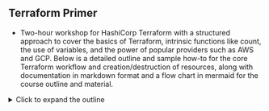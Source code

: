 ## Terraform Primer

- Two-hour workshop for HashiCorp Terraform with a structured approach to cover the basics of Terraform, intrinsic functions like count, the use of variables, and the power of popular providers such as AWS and GCP. Below is a detailed outline and sample how-to for the core Terraform workflow and creation/destruction of resources, along with documentation in markdown format and a flow chart in mermaid for the course outline and material.


<details><summary>Click to expand the outline
</summary>

## Course Detailed Outline: Introduction to Terraform

- Terraform is an open-source infrastructure as code software tool created by HashiCorp. It allows users to define and provision a data center infrastructure using a high-level configuration language. Terraform manages external resources such as physical machines, virtual machines, containers, and more. It is a declarative language, which means you describe the end state that you want, and Terraform will figure out how to achieve that state. 

### Terraform Basics: Installation and Setup

- To install Terraform, download the appropriate package for your operating system from the Terraform website. Use these commands: 
  

```bash
curl -O https://releases.hashicorp.com/terraform/1.3.5/terraform_1.3.5_linux_amd64.zip
```

```bash
unzip terraform_1.3.5_linux_amd64.zip 
```

```bash 
sudo mv terraform /usr/local/bin/
```

View the installed version: 
`terraform --version`

- After downloading, unzip the package and move the terraform binary to a directory included in your system's PATH.
- Configuration Files
Terraform uses configuration files to describe the components needed to run a single application or your entire datacenter. The format of the configuration files is JSON or HashiCorp Configuration Language (HCL). An example of a simple Terraform configuration file is shown below:

```hcl
provider "aws" {
  region = "us-west-2"
}

resource "aws_instance" "example" {
  ami           = "ami-0c55b159cbfafe1f0"
  instance_type = "t2.micro"
}
```

## Terraform Workflow

  *The Terraform workflow consists of the following steps:*
- **Initialize**: Run `terraform init` to initialize a working directory containing Terraform configuration files and instantiate the terraform provider.  
- **Plan**: run `terraform plan` to create an execution plan.
- **Apply**: run `terraform apply` to apply the changes required to reach the desired state of the configuration. Save the declarative output file `terraform apply -o tf.out``

## Intrinsic Functions and Variables

- **Intrinsic Functions**: Terraform has a number of intrinsic functions that allow you to perform various operations within your Terraform configurations. One of the most commonly used intrinsic functions is count, which allows you to create multiple instances of a resource.

- **Variables**: Variables in Terraform allow you to parameterize your configurations, making them more flexible and reusable. You can declare variables using the variable block and assign them values using a variables.tf file. These will look like this
  
```hcl
variable userid {
  description = "Userid"
  type = string
}
```

- The variable will be referenced in a configuration as the following resource block using `var.userid`
  
```hcl 
resource "aws_iam_user" "demouser" {
    name = var.userid
} 
```
  
## Popular Providers

- Terraform supports a wide variety of providers, which are responsible for understanding API interactions and exposing resources. Two of the most popular providers are AWS and GCP.

## Core Terraform Workflow
Initializing a New Configuration
To initialize a new Terraform configuration, navigate to the directory containing your configuration files and run terraform init.

## Planning and Previewing Changes

- To create an execution plan, run terraform plan. This will show you what Terraform will do before actually doing it.
## Applying and Destroying Changes

- To apply the changes required to reach the desired state of the configuration, run terraform apply. To destroy the Terraform-managed infrastructure, run terraform destroy.

## Hands-on Examples

- Creating AWS Resources with Terraform
- To create AWS resources with Terraform, you need to configure the AWS provider and define the resources you want to create. An example of creating an AWS S3 bucket is shown below:

## Mermaid Flow for the Course

```mermaid
graph TD;
A[Start] -->|Introduction to Terraform| B(Terraform Basics);
B -->|Installation and Setup| C[Configuration Files];
B -->|Terraform Workflow| D[Intrinsic Functions and Variables];
D -->|Intrinsic Functions| E[Variables];
B -->|Popular Providers| F[Core Terraform Workflow];
F -->|Initializing a New Configuration| G[Planning and Previewing Changes];
F -->|Applying and Destroying Changes| H[Hands-on Examples];
H -->|Creating AWS Resources with Terraform| I[Creating GCP Resources with Terraform];
```

## Extras

- Automated documentation of deployments: It is possible to generate documentation for Terraform in markdown format using the terraform-docs tool. This tool allows you to automatically generate documentation for your Terraform modules, including inputs, outputs, and other relevant information, in markdown format. You can install the terraform-docs tool as a standalone binary and use it to generate markdown documentation for your Terraform code. The generated markdown documentation can be exported to Git for easy sharing and collaboration. The tool supports various output formats, but markdown is particularly useful for exporting to Git.


-  Use the command line to gen docs  `terraform-docs markdown --indent 3 . >docs.md ` 